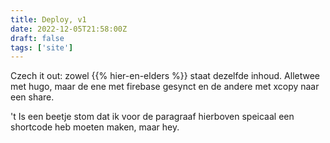 ```yaml
---
title: Deploy, v1
date: 2022-12-05T21:58:00Z
draft: false
tags: ['site']
---
```


Czech it out: zowel {{% hier-en-elders %}} staat dezelfde inhoud. Alletwee met hugo, maar de ene met firebase gesynct en de andere met xcopy naar een share. 

't Is een beetje stom dat ik voor de paragraaf hierboven speicaal een shortcode heb moeten maken, maar hey. 